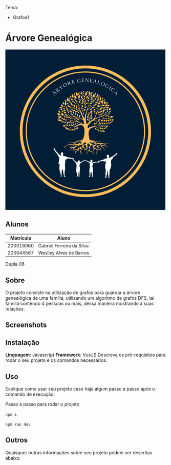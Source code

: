 Tema:

- Grafos1

# Árvore Genealógica

<img src="src/assets/logo.png" alt="Logo do Projeto" />

## Alunos

| Matrícula | Aluno                     |
| ---------- | ------------------------- |
| 200018060  | Gabriel Ferreira da Silva |
| 200044567  | Weslley Alves de Barros   |

Dupla 06

## Sobre

O projeto consiste na utilização de grafos para guardar a árvore genealógica de uma família, utilizando um algoritmo de grafos DFS, tal família contendo 4 pessoas ou mais, dessa maneira mostrando a suas relações.

## Screenshots


## Instalação

**Linguagem**: Javascript 
**Framework**: VueJS
Descreva os pré-requisitos para rodar o seu projeto e os comandos necessários.

## Uso

Explique como usar seu projeto caso haja algum passo a passo após o comando de execução.

Passo a passo para rodar o projeto

`npm i`

`npm run dev`

## Outros

Quaisquer outras informações sobre seu projeto podem ser descritas abaixo.
